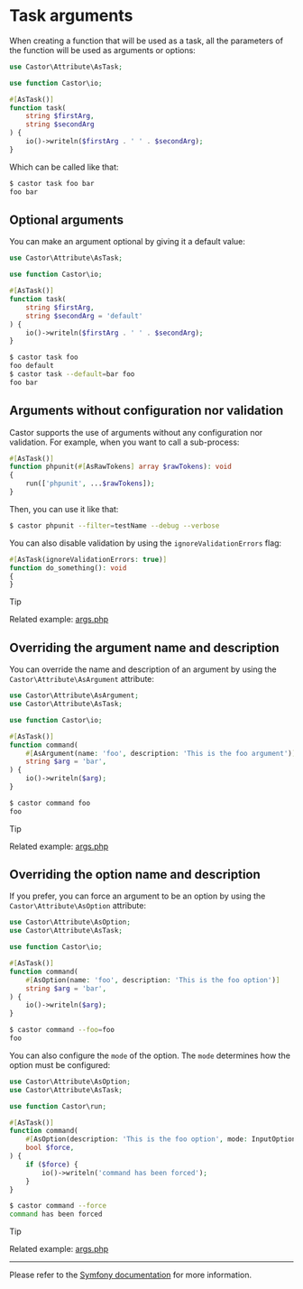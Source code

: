 # Task arguments

When creating a function that will be used as a task, all the parameters of
the function will be used as arguments or options:

```php
use Castor\Attribute\AsTask;

use function Castor\io;

#[AsTask()]
function task(
    string $firstArg,
    string $secondArg
) {
    io()->writeln($firstArg . ' ' . $secondArg);
}
```

Which can be called like that:

```bash
$ castor task foo bar
foo bar
```

## Optional arguments

You can make an argument optional by giving it a default value:

```php
use Castor\Attribute\AsTask;

use function Castor\io;

#[AsTask()]
function task(
    string $firstArg,
    string $secondArg = 'default'
) {
    io()->writeln($firstArg . ' ' . $secondArg);
}
```

```bash
$ castor task foo
foo default
$ castor task --default=bar foo
foo bar
```

## Arguments without configuration nor validation

Castor supports the use of arguments without any configuration nor validation.
For example, when you want to call a sub-process:

```php
#[AsTask()]
function phpunit(#[AsRawTokens] array $rawTokens): void
{
    run(['phpunit', ...$rawTokens]);
}
```

Then, you can use it like that:

```bash
$ castor phpunit --filter=testName --debug --verbose
```

You can also disable validation by using the `ignoreValidationErrors` flag:

```php
#[AsTask(ignoreValidationErrors: true)]
function do_something(): void
{
}
```

> [!TIP]
> Related example: [args.php](https://github.com/jolicode/castor/blob/main/examples/args.php)

## Overriding the argument name and description

You can override the name and description of an argument by using
the `Castor\Attribute\AsArgument` attribute:

```php
use Castor\Attribute\AsArgument;
use Castor\Attribute\AsTask;

use function Castor\io;

#[AsTask()]
function command(
    #[AsArgument(name: 'foo', description: 'This is the foo argument')]
    string $arg = 'bar',
) {
    io()->writeln($arg);
}
```

```bash
$ castor command foo
foo
```

> [!TIP]
> Related example: [args.php](https://github.com/jolicode/castor/blob/main/examples/args.php)

## Overriding the option name and description

If you prefer, you can force an argument to be an option by using the
`Castor\Attribute\AsOption` attribute:

```php
use Castor\Attribute\AsOption;
use Castor\Attribute\AsTask;

use function Castor\io;

#[AsTask()]
function command(
    #[AsOption(name: 'foo', description: 'This is the foo option')]
    string $arg = 'bar',
) {
    io()->writeln($arg);
}
```

```bash
$ castor command --foo=foo
foo
```

You can also configure the `mode` of the option. The `mode` determines how the
option must be configured:

```php
use Castor\Attribute\AsOption;
use Castor\Attribute\AsTask;

use function Castor\run;

#[AsTask()]
function command(
    #[AsOption(description: 'This is the foo option', mode: InputOption::VALUE_NONE)]
    bool $force,
) {
    if ($force) {
        io()->writeln('command has been forced');
    }
}
```

```bash
$ castor command --force
command has been forced
```

> [!TIP]
> Related example: [args.php](https://github.com/jolicode/castor/blob/main/examples/args.php)

---

Please refer to the [Symfony
documentation](https://symfony.com/doc/current/console/input.html#using-command-options)
for more information.

